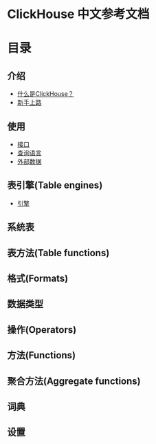 ClickHouse 中文参考文档
========================

# 目录

## 介绍

- [什么是ClickHouse？](https://github.com/sparkthu/clickhouse-doc-cn/blob/master/01introduction/whatis.md)
- [新手上路](https://github.com/sparkthu/clickhouse-doc-cn/blob/master/01introduction/getstart.md)

## 使用

- [接口](https://github.com/sparkthu/clickhouse-doc-cn/blob/master/02use/interface.md)
- [查询语言](https://github.com/sparkthu/clickhouse-doc-cn/blob/master/02use/query.md)
- [外部数据](https://github.com/sparkthu/clickhouse-doc-cn/blob/master/02use/external.md)

## 表引擎(Table engines)

- [引擎](https://github.com/sparkthu/clickhouse-doc-cn/blob/master/03tableengine/engine.md)

## 系统表

## 表方法(Table functions)

## 格式(Formats)

## 数据类型

## 操作(Operators)

## 方法(Functions)

## 聚合方法(Aggregate functions)

## 词典

## 设置


